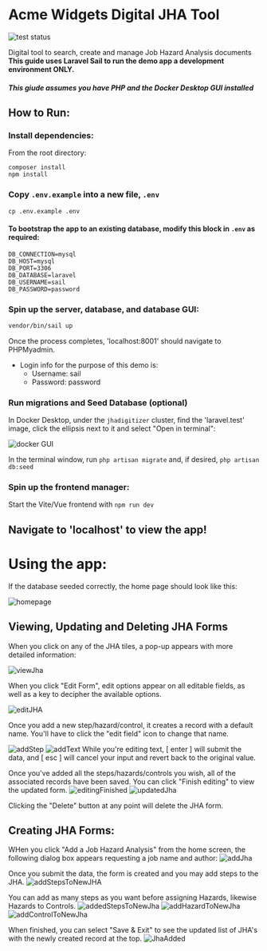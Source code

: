 # Acme Widgets Digital JHA Tool
![test status](https://github.com/BenTracyDotCom/JHADigitizer/actions/workflows/ci.yml/badge.svg)

Digital tool to search, create and manage Job Hazard Analysis documents\
**This guide uses Laravel Sail to run the demo app a development environment ONLY.**

##### This giude assumes you have PHP and the Docker Desktop GUI installed

## How to Run:
### Install dependencies:
From the root directory:
```shell 
composer install
npm install
```
### Copy `.env.example` into a new file, `.env`
```shell
cp .env.example .env
```
#### To bootstrap the app to an existing database, modify this block in `.env` as required:

```
DB_CONNECTION=mysql
DB_HOST=mysql
DB_PORT=3306
DB_DATABASE=laravel
DB_USERNAME=sail
DB_PASSWORD=password
```
### Spin up the server, database, and database GUI:
``` bash
vendor/bin/sail up
```
Once the process completes, 'localhost:8001' should navigate to PHPMyadmin.
* Login info for the purpose of this demo is:
    * Username: sail
    * Password: password
 
### Run migrations and Seed Database (optional)
In Docker Desktop, under the `jhadigitizer` cluster, find the 'laravel.test' image, click the ellipsis next to it and select "Open in terminal":

![docker GUI](https://i.imgur.com/W6FKBOg.png)

In the terminal window, run `php artisan migrate` and, if desired, `php artisan db:seed`

### Spin up the frontend manager:
Start the Vite/Vue frontend with ```npm run dev```
## Navigate to 'localhost' to view the app!

# Using the app:

If the database seeded correctly, the home page should look like this:

![homepage](https://i.imgur.com/qY6W2NS.png)


## Viewing, Updating and Deleting JHA Forms
When you click on any of the JHA tiles, a pop-up appears with more detailed information:

![viewJha](https://i.imgur.com/zNWM7My.png)

When you click "Edit Form", edit options appear on all editable fields, as well as a key to decipher the available options.

![editJHA](https://i.imgur.com/vVPIGW0.png)

Once you add a new step/hazard/control, it creates a record with a default name. You'll have to click the "edit field" icon to change that name.

![addStep](https://i.imgur.com/4GYepDK.png)
![addText](https://i.imgur.com/0gm5sEd.png)
While you're editing text, [ enter ] will submit the data, and [ esc ] will cancel your input and revert back to the original value.

Once you've added all the steps/hazards/controls you wish, all of the associated records have been saved. You can click "Finish editing" to view the updated form.
![editingFinished](https://i.imgur.com/gVYCWd6.png)
![updatedJha](https://i.imgur.com/a6F4L4Y.png)

Clicking the "Delete" button at any point will delete the JHA form.

## Creating JHA Forms:

WHen you click "Add a Job Hazard Analysis" from the home screen, the following dialog box appears requesting a job name and author:
![addJha](https://i.imgur.com/kXKRfYk.png)

Once you submit the data, the form is created and you may add steps to the JHA.
![addStepsToNewJHA](https://i.imgur.com/xDsIkYg.png)

You can add as many steps as you want before assigning Hazards, likewise Hazards to Controls.
![addedStepsToNewJha](https://i.imgur.com/EzJjZbL.png)
![addHazardToNewJha](https://i.imgur.com/PAFhwtB.png)
![addControlToNewJha](https://i.imgur.com/Zgb3IP6.png)

When finished, you can select "Save & Exit" to see the updated list of JHA's with the newly created record at the top.
![JhaAdded](https://i.imgur.com/w0Qa1oo.png)